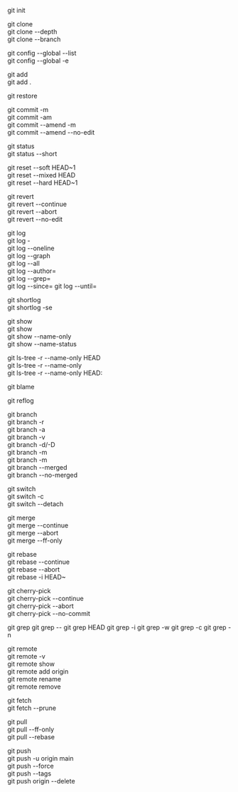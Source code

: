 <!-- 1 -->
git init  
<!-- 2 -->
git clone <url>  
git clone --depth <numero> <url>  
git clone --branch <nombre-rama> <url>  
<!-- 3 -->
git config --global --list  
git config --global -e  
<!-- 4 -->
git add <nombre-archivo>  
git add .  
<!-- 5 -->
git restore <nombre-archivo>  
<!-- 6 -->
git commit -m <mensaje>  
git commit -am <mensaje>  
git commit --amend -m <mensaje>  
git commit --amend --no-edit  
<!-- 7 -->
git status  
git status --short  
<!-- 8 -->
git reset --soft HEAD~1  
git reset --mixed HEAD  
git reset --hard HEAD~1  
<!-- 9 -->
git revert <hash>  
git revert --continue  
git revert --abort  
git revert --no-edit <hash>  
<!-- 10 -->
git log  
git log -<numero>  
git log --oneline  
git log --graph  
git log --all  
git log --author=<autor>  
git log --grep=<palabra>  
git log --since=<fecha>
git log --until=<fecha>  
<!-- 11 -->
git shortlog  
git shortlog -se  
<!-- 12 -->
git show  
git show <hash>  
git show --name-only  
git show --name-status  
<!-- 13 -->
git ls-tree -r --name-only HEAD  
git ls-tree -r --name-only <hash>  
git ls-tree -r --name-only HEAD:<nombre-carpeta>  
<!-- 14 -->
git blame <nombre-archivo>  
<!-- 15 -->
git reflog  
<!-- 16 -->
git branch  
git branch -r  
git branch -a  
git branch -v  
git branch -d/-D <nombre-rama>  
git branch -m <nombre-rama>  
git branch -m <nombre-viejo> <nombre-nuevo>  
git branch --merged  
git branch --no-merged  
<!-- 17 -->
git switch <nombre-rama>  
git switch -c <nombre-rama>  
git switch --detach <hash>  
<!-- 18 -->
git merge <nombre-rama>  
git merge --continue  
git merge --abort  
git merge --ff-only <nombre-rama>  
<!-- 19 -->
git rebase <nombre-rama>  
git rebase --continue  
git rebase --abort  
git rebase -i HEAD~<numero>  
<!-- 20 -->
git cherry-pick <hash>  
git cherry-pick --continue  
git cherry-pick --abort  
git cherry-pick --no-commit <hash>  
<!-- 21 -->
git grep <texto>
git grep <texto> -- <archivo>
git grep <texto> HEAD
git grep -i <texto>
git grep -w <texto>
git grep -c <texto>
git grep -n <texto>
<!-- 22 -->
git remote  
git remote -v  
git remote show <nombre>  
git remote add origin <url>  
git remote rename <nombre-viejo> <nombre-nuevo>  
git remote remove <nombre>  
<!-- 23 -->
git fetch <url>  
git fetch --prune  
<!-- 24 -->
git pull  
git pull --ff-only  
git pull --rebase  
<!-- 25 -->
git push  
git push -u origin main  
git push --force  
git push --tags  
git push origin --delete <nombre-rama>
